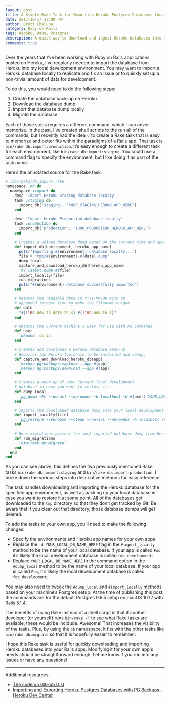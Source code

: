 ```yaml
---
layout: post
title: A Simple Rake Task for Importing Heroku Postgres Databases Locally for Rails Apps
date: 2017-10-17 17:00 PDT
author: Brett Chalupa
category: Ruby on Rails
tags: Heroku, Rake, Postgres
description: A quick way to download and ingest Heroku databases into the development environment.
comments: true
---
```


Over the years that I’ve been working with Ruby on Rails applications hosted on Heroku, I’ve regularly needed to import the database from Heroku into my local development environment. You may want to import a Heroku database locally to replicate and fix an issue or to quickly set up a non-trivial amount of data for development.

To do this, you would need to do the following steps:

1. Create the database back-up on Heroku
2. Download the database dump
3. Import that database dump locally
4. Migrate the database

Each of those steps requires a different command, which I can never memorize. In the past, I’ve created shell scripts to the run all of the commands, but I recently had the idea 💡 to create a Rake task that is easy to memorize and better fits within the paradigms of a Rails app. That task is `bin/rake db:import:production`. It’s easy enough to create a different task for each environment, like `bin/rake db:import:staging`. You could use a command flag to specify the environment, but I like doing it as part of the task name.

Here’s the annotated source for the Rake task:

``` ruby
# lib/tasks/db_import.rake
namespace :db do
  namespace :import do
    desc 'Import Heroku Staging database locally'
    task :staging do
      import_db('staging', 'YOUR_STAGING_HEROKU_APP_HERE')
    end

    desc 'Import Heroku Production database locally'
    task :production do
      import_db('production', 'YOUR_PRODUCTION_HEROKU_APP_HERE')
    end

    # Creates a unique database dump based on the current time and specified environment.
    def import_db(environment, heroku_app_name)
      puts("Importing #{environment} database locally...")
      file = "tmp/#{environment}-#{date}.dump"
      dump_local
      capture_and_download_heroku_db(heroku_app_name)
      `mv latest.dump #{file}`
      import_locally(file)
      run_migrations
      puts("#{environment} database successfully imported")
    end

    # Returns the readable date in YYYY-MM-DD with an
    # appended integer time to make the filename unique.
    def date
      "#{Time.now.to_date.to_s}-#{Time.now.to_i}"
    end

    # Returns the current machine's user for use with PG commands
    def user
      `whoami`.strip
    end

    # Creates and downloads a Heroku database back-up.
    # Requires the Heroku toolchain to be installed and setup.
    def capture_and_download_heroku_db(app)
      `heroku pg:backups:capture --app #{app}`
      `heroku pg:backups:download --app #{app}`
    end

    # Creates a back-up of your current local development
    # database in case you want to restore it.
    def dump_local
      `pg_dump -Fc --no-acl --no-owner -h localhost -U #{user} YOUR_LOCAL_DB_NAME_HERE > tmp/development-#{date}.dump`
    end

    # Imports the downloaded database dump into your local development database.
    def import_locally(file)
      `pg_restore --verbose --clean --no-acl --no-owner -h localhost -U #{user} -d YOUR_LOCAL_DB_NAME_HERE #{file}`
    end

    # Runs migrations against the just imported database dump from Heroku.
    def run_migrations
      `bin/rake db:migrate`
    end
  end
end
```

As you can see above, this defines the two previously mentioned Rake tasks `bin/rake db:import:staging` and `bin/rake db:import:production`.  I broke down the various steps into descriptive methods for easy reference.

The task handles downloading and importing the Heroku database for the specified app environment, as well as backing up your local database in case you want to restore it at some point. All of the databases get downloaded to the `tmp` directory so that they don’t get tracked by Git. Be aware that if you clear out that directory, those database dumps will get deleted.

To add the tasks to your own app, you’ll need to make the following changes:

- Specify the environments and Heroku app names for your own apps
- Replace the `-d YOUR_LOCAL_DB_NAME_HERE` flag in the `#import_locally` method to be the name of your local database. If your app is called `Foo`, it’s likely the local development database is called `foo_development`.
- Replace `YOUR_LOCAL_DB_NAME_HERE` in the command option in the `#dump_local` method to be the name of your local database. If your app is called `Foo`, it’s likely the local development database is called `foo_development`.

You may also need to tweak the `#dump_local` and `#import_locally` methods based on your machine’s Postgres setup. At the time of publishing this post, the commands are for the default Postgres 9.6.5 setup on macOS 10.12 with Rails 5.1.4. 

The benefits of using Rake instead of a shell script is that if another developer (or yourself) runs `bin/rake -T` to see what Rake tasks are available, these would be incldude. Awesome! That increases the visibility of the tasks. Plus, by using the `db` namespace, it fits with the other tasks like `bin/rake db:migrate` so that it is hopefully easier to remember.

I hope this Rake task is useful for quickly downloading and importing Heroku databases into your Rails apps. Modifying it for your own app's needs should be straightforward enough. Let me know if you run into any issues or have any questions!

---

Additional resources:

- [The code on GitHub Gist](https://gist.github.com/brettchalupa/d1ed9507ce30fd963cb05258e6220509)
- [Importing and Exporting Heroku Postgres Databases with PG Backups - Heroku Dev Center](https://devcenter.heroku.com/articles/heroku-postgres-import-export)
